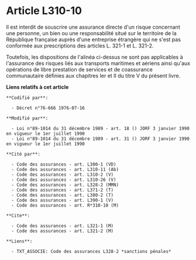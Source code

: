 # Article L310-10

Il est interdit de souscrire une assurance directe d'un risque concernant une personne, un bien ou une responsabilité situé
sur le territoire de la République française auprès d'une entreprise étrangère qui ne s'est pas conformée aux prescriptions
des articles L. 321-1 et L. 321-2.

Toutefois, les dispositions de l'alinéa ci-dessus ne sont pas applicables à l'assurance des risques liés aux transports
maritimes et aériens ainsi qu'aux opérations de libre prestation de services et de coassurance communautaire définies aux
chapitres Ier et II du titre V du présent livre.

**Liens relatifs à cet article**

	**Codifié par**:

	  - Décret n°76-666 1976-07-16

	**Modifié par**:

	  - Loi n°89-1014 du 31 décembre 1989 - art. 18 () JORF 3 janvier 1990 en vigueur le 1er juillet 1990
	  - Loi n°89-1014 du 31 décembre 1989 - art. 31 () JORF 3 janvier 1990 en vigueur le 1er juillet 1990

	**Cité par**:

	  - Code des assurances - art. L300-1 (VD)
	  - Code des assurances - art. L310-11 (Ab)
	  - Code des assurances - art. L310-2 (V)
	  - Code des assurances - art. L310-26 (V)
	  - Code des assurances - art. L328-2 (MMN)
	  - Code des assurances - art. L371-2 (T)
	  - Code des assurances - art. L380-2 (T)
	  - Code des assurances - art. L390-1 (V)
	  - Code des assurances - art. R*310-10 (M)

	**Cite**:

	  - Code des assurances - art. L321-1 (M)
	  - Code des assurances - art. L321-2 (M)

	**Liens**:

	  - TXT_ASSOCIE: Code des assurances L328-2 *sanctions pénales*
